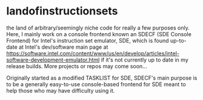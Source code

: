 # landofinstructionsets
the land of arbitrary/seemingly niche code for really a few purposes only. Here, I mainly work on a console frontend known an SDECF (SDE Console Frontend) for Intel's instruction set emulator, SDE, which is found up-to-date at Intel's dev/software main page at https://software.intel.com/content/www/us/en/develop/articles/intel-software-development-emulator.html if it's not currently up to date in my release builds. More projects or repos may come soon...

Originally started as a modified TASKLIST for SDE, SDECF's main purpose is to be a generally easy-to-use console-based frontend for SDE meant to help those who may have difficulty using it.
